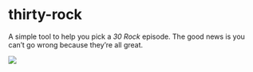 # thirty-rock

A simple tool to help you pick a _30 Rock_ episode. The good news is you can’t go wrong because they’re all great.

![](https://i.giphy.com/9v6emHdJ0on5e.gif)
